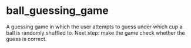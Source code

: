 # ball_guessing_game
A guessing game in which the user attempts to guess under which cup a ball is randomly shuffled to.
Next step: make the game check whether the guess is correct.
